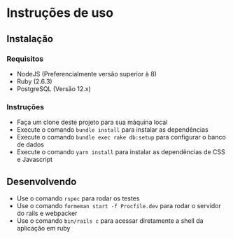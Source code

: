 # Instruções de uso

## Instalação

### Requisitos

* NodeJS (Preferencialmente versão superior à 8)
* Ruby (2.6.3)
* PostgreSQL (Versão 12.x)

### Instruções

* Faça um clone deste projeto para sua máquina local
* Execute o comando `bundle install` para instalar as dependências
* Execute o comando `bundle exec rake db:setup` para configurar o banco de dados
* Execute o comando `yarn install` para instalar as dependências de CSS e Javascript

## Desenvolvendo

* Use o comando `rspec` para rodar os testes
* Use o comando `formeman start -f Procfile.dev` para rodar o servidor do rails e webpacker
* Use o comando `bin/rails c` para acessar diretamente a shell da aplicação em ruby
